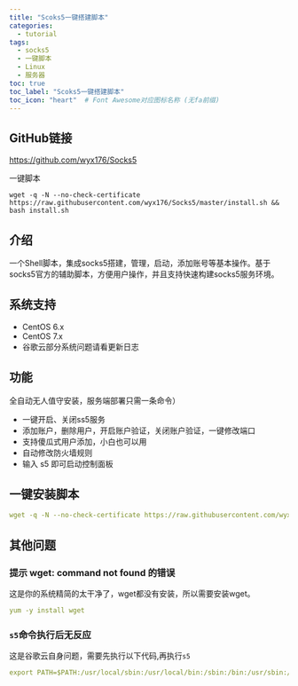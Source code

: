 ```yaml
---
title: "Scoks5一键搭建脚本"
categories:
  - tutorial
tags:
  - socks5
  - 一键脚本
  - Linux
  - 服务器
toc: true
toc_label: "Scoks5一键搭建脚本"
toc_icon: "heart"  # Font Awesome对应图标名称 (无fa前缀)	
---
```

## GitHub链接
<https://github.com/wyx176/Socks5>       
   
一键脚本
<pre><code>wget -q -N --no-check-certificate https://raw.githubusercontent.com/wyx176/Socks5/master/install.sh && bash install.sh</code></pre>

## 介绍 ##
一个Shell脚本，集成socks5搭建，管理，启动，添加账号等基本操作。基于socks5官方的辅助脚本，方便用户操作，并且支持快速构建socks5服务环境。

## 系统支持 ##
* CentOS 6.x
* CentOS 7.x
* 谷歌云部分系统问题请看更新日志

## 功能 ##
 全自动无人值守安装，服务端部署只需一条命令）
- 一键开启、关闭ss5服务
- 添加账户，删除用户，开启账户验证，关闭账户验证，一键修改端口
- 支持傻瓜式用户添加，小白也可以用
- 自动修改防火墙规则
- 输入 s5 即可启动控制面板

## 一键安装脚本 ##
```yaml
wget -q -N --no-check-certificate https://raw.githubusercontent.com/wyx176/Socks5/master/install.sh && bash install.sh
```

## 其他问题
### 提示 wget: command not found 的错误
这是你的系统精简的太干净了，wget都没有安装，所以需要安装wget。
```yaml
yum -y install wget
```

### `s5`命令执行后无反应
这是谷歌云自身问题，需要先执行以下代码,再执行`s5`
```yaml
export PATH=$PATH:/usr/local/sbin:/usr/local/bin:/sbin:/bin:/usr/sbin:/usr/bin
```
